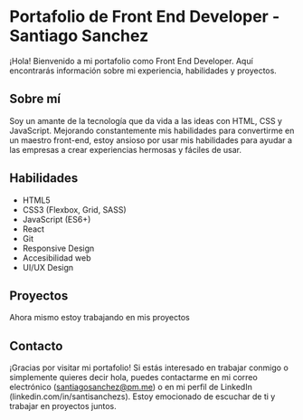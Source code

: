 # Portafolio de Front End Developer - Santiago Sanchez
¡Hola! Bienvenido a mi portafolio como Front End Developer. Aquí encontrarás información sobre mi experiencia, habilidades y proyectos.

## Sobre mí
Soy un amante de la tecnología que da vida a las ideas con HTML, CSS y JavaScript. Mejorando constantemente mis habilidades para convertirme en un maestro front-end, estoy ansioso por usar mis habilidades para ayudar a las empresas a crear experiencias hermosas y fáciles de usar.

## Habilidades
* HTML5
* CSS3 (Flexbox, Grid, SASS)
* JavaScript (ES6+)
* React
* Git
* Responsive Design
* Accesibilidad web
* UI/UX Design

## Proyectos
Ahora mismo estoy trabajando en mis proyectos

## Contacto
¡Gracias por visitar mi portafolio! Si estás interesado en trabajar conmigo o simplemente quieres decir hola, puedes contactarme en mi correo electrónico (santiagosanchez@pm.me) o en mi perfil de LinkedIn (linkedin.com/in/santisanchezs). Estoy emocionado de escuchar de ti y trabajar en proyectos juntos.
